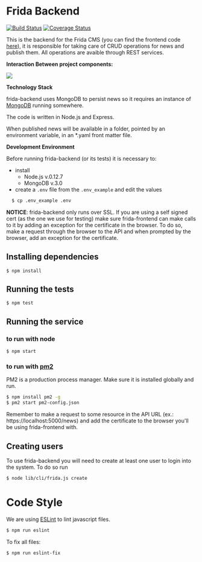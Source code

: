 Frida Backend
============

[![Build Status](https://snap-ci.com/brasil-de-fato/frida-backend/branch/master/build_image)](https://snap-ci.com/brasil-de-fato/frida-backend/branch/master)
[![Coverage Status](https://coveralls.io/repos/brasil-de-fato/news-service/badge.svg?branch=master)](https://coveralls.io/r/brasil-de-fato/news-service?branch=master)

This is the backend for the Frida CMS (you can find the frontend code [here](https://github.com/brasil-de-fato/sylvia)), it is responsible for taking care of CRUD operations for news and publish them.
All operations are avaible through REST services.


**Interaction Between project components:**

![](http://farm6.staticflickr.com/5653/22986735544_e026af9699_b.jpg)


**Technology Stack**

frida-backend uses MongoDB to persist news so it requires an instance of [MongoDB](https://www.mongodb.org/) running somewhere.

The code is written in Node.js and Express.

When published news will be available in a folder, pointed by an environment variable, in an *.yaml front matter file.


**Development Environment**

Before running frida-backend (or its tests) it is necessary to:

* install
  * Node.js v.0.12.7
  * MongoDB v.3.0
* create a `.env` file from the `.env_example` and edit the values

```bash
  $ cp .env_example .env
```

**NOTICE**: frida-backend only runs over SSL. If you are using a self signed cert (as the one we use for testing) make sure frida-frontend can make calls to it by adding an exception for the certificate in the browser. To do so, make a request through the browser to the API and when prompted by the browser, add an exception for the certificate.

## Installing dependencies


```
$ npm install
```

## Running the tests

```
$ npm test
```

## Running the service

### to run with node

```
$ npm start
```
### to run with [pm2](https://github.com/Unitech/pm2)
PM2 is a production process manager. Make sure it is installed globally and run.

```bash
$ npm install pm2 -g
$ pm2 start pm2-config.json
```

Remember to make a request to some resource in the API URL (ex.: https://localhost:5000/news) and add the certificate to the browser you'll be using frida-frontend with.

## Creating users

To use frida-backend you will need to create at least one user to login into the system. To do so run

```bash
$ node lib/cli/frida.js create
```

# Code Style

We are using [ESLint](http://eslint.org/) to lint javascript files.

```bash
$ npm run eslint
```

To fix all files:

```bash
$ npm run eslint-fix
```
